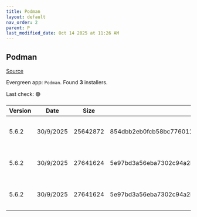 ```yaml
---
title: Podman
layout: default
nav_order: 2
parent: P
last_modified_date: Oct 14 2025 at 11:26 AM
---
```


## Podman

[Source](https://github.com/containers/podman)

Evergreen app: `Podman`. Found **3** installers.

Last check: 🟢

| Version | Date      | Size     | Sha256                                                           | Architecture | InstallerType | Type | URI                                                                                                                                                                                                  |
| ------- | --------- | -------- | ---------------------------------------------------------------- | ------------ | ------------- | ---- | ---------------------------------------------------------------------------------------------------------------------------------------------------------------------------------------------------- |
| 5.6.2   | 30/9/2025 | 25642872 | 854dbb2eb0fcb58bc7760113c8297a4a492c93885cd6cd07843105d0ce0d2c83 | ARM64        | Default       | exe  | [https://github.com/containers/podman/releases/download/v5.6.2/podman-installer-windows-arm64.exe](https://github.com/containers/podman/releases/download/v5.6.2/podman-installer-windows-arm64.exe) |
| 5.6.2   | 30/9/2025 | 27641624 | 5e97bd3a56eba7302c94a2b11a8a639f513830c228d27f9cda7e557a77bd4379 | x64          | Default       | exe  | [https://github.com/containers/podman/releases/download/v5.6.2/podman-installer-windows-amd64.exe](https://github.com/containers/podman/releases/download/v5.6.2/podman-installer-windows-amd64.exe) |
| 5.6.2   | 30/9/2025 | 27641624 | 5e97bd3a56eba7302c94a2b11a8a639f513830c228d27f9cda7e557a77bd4379 | x86          | Default       | exe  | [https://github.com/containers/podman/releases/download/v5.6.2/podman-5.6.2-setup.exe](https://github.com/containers/podman/releases/download/v5.6.2/podman-5.6.2-setup.exe)                         |
